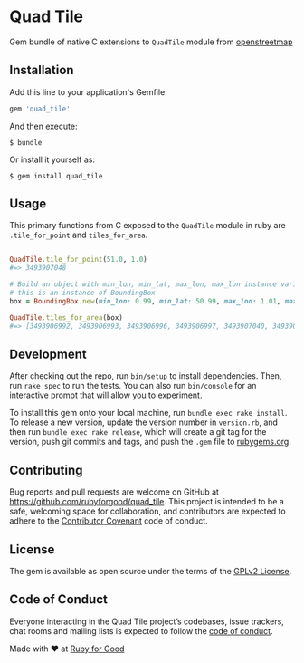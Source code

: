 # Quad Tile

Gem bundle of native C extensions to `QuadTile` module from [openstreetmap](https://github.com/openstreetmap/openstreetmap-website)

## Installation

Add this line to your application's Gemfile:

```ruby
gem 'quad_tile'
```

And then execute:

    $ bundle

Or install it yourself as:

    $ gem install quad_tile

## Usage

This primary functions from C exposed to the `QuadTile` module in ruby are `.tile_for_point` and `tiles_for_area`.

```ruby

QuadTile.tile_for_point(51.0, 1.0)
#=> 3493907048

# Build an object with min_lon, min_lat, max_lon, max_lon instance varialbes. In OSM
# this is an instance of BoundingBox
box = BoundingBox.new(min_lon: 0.99, min_lat: 50.99, max_lon: 1.01, max_lat: 51.01)

QuadTile.tiles_for_area(box)
#=> [3493906992, 3493906993, 3493906996, 3493906997, 3493907040, 3493907041, 3493907044, 3493907045, 3493906994, 3493906995, 3493906998, 3493906999, 3493907042, 3493907043, 3493907046, 3493907047, 3493907000, 3493907001, 3493907004, 3493907005, 3493907048, 3493907049, 3493907052, 3493907053, 3493907002, 3493907003, 3493907006, 3493907007, 3493907050, 3493907051, 3493907054, 3493907055]

```

## Development

After checking out the repo, run `bin/setup` to install dependencies. Then, run `rake spec` to run the tests. You can also run `bin/console` for an interactive prompt that will allow you to experiment.

To install this gem onto your local machine, run `bundle exec rake install`. To release a new version, update the version number in `version.rb`, and then run `bundle exec rake release`, which will create a git tag for the version, push git commits and tags, and push the `.gem` file to [rubygems.org](https://rubygems.org).

## Contributing

Bug reports and pull requests are welcome on GitHub at https://github.com/rubyforgood/quad_tile. This project is intended to be a safe, welcoming space for collaboration, and contributors are expected to adhere to the [Contributor Covenant](http://contributor-covenant.org) code of conduct.

## License

The gem is available as open source under the terms of the [GPLv2 License](http://opensource.org/licenses/GPL-2.0).

## Code of Conduct

Everyone interacting in the Quad Tile project’s codebases, issue trackers, chat rooms and mailing lists is expected to follow the [code of conduct](https://github.com/rubyforgood/quad_tile/bextextlob/master/CODE_OF_CONDUCT.md).

Made with :heart: at [Ruby for Good](https://rubyforgood.org/)

